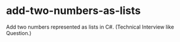 # add-two-numbers-as-lists

Add two numbers represented as lists in C#. (Technical Interview like Question.)

